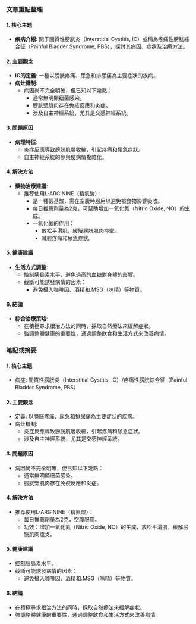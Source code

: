 ### 文章重點整理

#### 1. 核心主題
- **疾病介紹**: 関于間質性膀胱炎（Interstitial Cystitis, IC）或稱為疼痛性膀胱綜合征（Painful Bladder Syndrome, PBS），探討其病因、症狀及治療方法。

#### 2. 主要觀念
- **IC的定義**: 一種以膀胱疼痛、尿急和排尿痛為主要症狀的疾病。
- **病灶機制**: 
  - 病因尚不完全明確，但已知以下幾點：
    - 通常無明顯细菌感染。
    - 膀胱壁肌肉存在免疫反應和炎症。
    - 涉及自主神經系統，尤其是交感神經系統。

#### 3. 問題原因
- **病理特征**:
  - 炎症反應導致膀胱肌層收縮，引起疼痛和尿急症狀。
  - 自主神經系統的參與使病情複雜化。

#### 4. 解決方法
- **藥物治療建議**:
  - 推荐使用L-ARGININE（精氨酸）：
    - 是一種氨基酸，需在空腹時服用以避免被食物影響吸收。
    - 每日推薦劑量為2克，可幫助增加一氧化氮（Nitric Oxide, NO）的生成。
    - 一氧化氮的作用：
      - 放松平滑肌，緩解膀胱肌肉痙攣。
      - 减輕疼痛和尿急症狀。

#### 5. 健康建議
- **生活方式調整**:
  - 控制胰島素水平，避免過高的血糖對身體的影響。
  - 截斷可能誘發病情的因素：
    - 避免攝入咖啡因、酒精和.MSG（味精）等物質。

#### 6. 結論
- **綜合治療策略**:
  - 在積極尋求根治方法的同時，採取自然療法來緩解症狀。
  - 強調整體健康的重要性，通過調整飲食和生活方式來改善病情。

### 笔記或摘要

#### 1. 核心主題
- 病症: 間質性膀胱炎（Interstitial Cystitis, IC）/疼痛性膀胱綜合征（Painful Bladder Syndrome, PBS）

#### 2. 主要觀念
- 定義: 以膀胱疼痛、尿急和排尿痛為主要症狀的疾病。
- 病灶機制:
  - 炎症反應導致膀胱肌層收縮，引起疼痛和尿急症狀。
  - 涉及自主神經系統，尤其是交感神經系統。

#### 3. 問題原因
- 病因尚不完全明確，但已知以下幾點：
  - 通常無明顯细菌感染。
  - 膀胱壁肌肉存在免疫反應和炎症。

#### 4. 解決方法
- 推荐使用L-ARGININE（精氨酸）：
  - 每日推薦劑量為2克，空腹服用。
  - 功效：增加一氧化氮（Nitric Oxide, NO）的生成，放松平滑肌，緩解膀胱肌肉痙攴。

#### 5. 健康建議
- 控制胰島素水平。
- 截斷可能誘發病情的因素：
  - 避免攝入咖啡因、酒精和.MSG（味精）等物質。

#### 6. 結論
- 在積極尋求根治方法的同時，採取自然療法來緩解症狀。
- 強調整體健康的重要性，通過調整飲食和生活方式來改善病情。